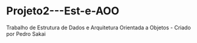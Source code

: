 # Projeto2---Est-e-AOO
Trabalho de Estrutura de Dados e Arquitetura Orientada a Objetos - Criado por Pedro Sakai
